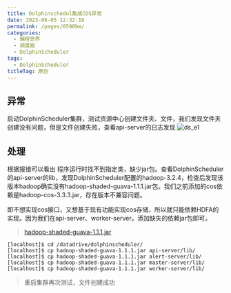 ```yaml
---
title: Dolphinschedul集成COS异常
date: 2023-06-05 12:32:19
permalink: /pages/0590be/
categories:
  - 编程世界
  - 调度器
  - DolphinScheduler
tags:
  - DolphinScheduler
titleTag: 原创
---
```


## 异常
启动DolphinScheduler集群，测试资源中心创建文件夹、文件，我们发现文件夹创建没有问题，但是文件创建失败，查看api-server的日志发现
![ds_e1](/img/ds_e1.png)
## 处理
根据报错可以看出 程序运行时找不到指定类，缺少jar包。查看DolphinScheduler的api-server的lib，发现DolphinScheduler配置的hadoop-3.2.4，检查后发现该版本hadoop确实没有hadoop-shaded-guava-1.1.1.jar包。我们之前添加的cos依赖是hadoop-cos-3.3.3.jar，存在版本不兼容问题。

即不想实现cos接口，又想基于现有功能实现cos存储，所以就只能依赖HDFA的实现。因为我们在api-server、worker-server。添加缺失的依赖jar包即可。

>[hadoop-shaded-guava-1.1.1.jar](https://mvnrepository.com/artifact/org.apache.hadoop.thirdparty/hadoop-shaded-guava/1.1.1)

```
[localhost]$ cd /datadrive/dolphinscheduler/
[localhost]$ cp hadoop-shaded-guava-1.1.1.jar api-server/lib/
[localhost]$ cp hadoop-shaded-guava-1.1.1.jar alert-server/lib/
[localhost]$ cp hadoop-shaded-guava-1.1.1.jar master-server/lib/
[localhost]$ cp hadoop-shaded-guava-1.1.1.jar worker-server/lib/
```
>重启集群再次测试，文件创建成功